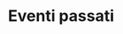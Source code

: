 ---
title: "Eventi passati"
parent: Eventi
category: Eventi Formazione Business
nav_fold: true 
has_children: true
layout: default
---